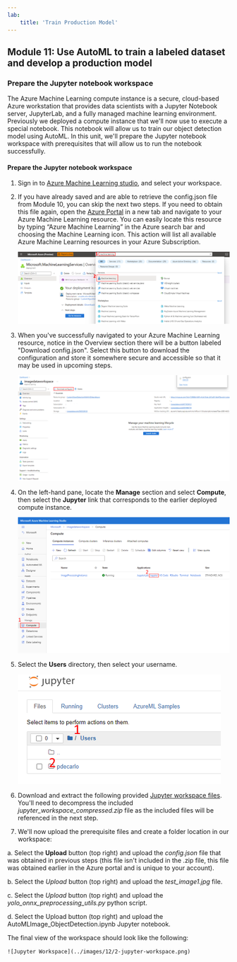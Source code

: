 ```yaml
---
lab:
    title: 'Train Production Model'
---
```

## Module 11: Use AutoML to train a labeled dataset and develop a production model

### Prepare the Jupyter notebook workspace
The Azure Machine Learning compute instance is a secure, cloud-based Azure workstation that provides data scientists with a Jupyter Notebook server, JupyterLab, and a fully managed machine learning environment. Previously we deployed a compute instance that we'll now use to execute a special notebook. This notebook will allow us to train our object detection model using AutoML. In this unit, we'll prepare the Jupyter notebook workspace with prerequisites that will allow us to run the notebook successfully.

#### Prepare the Jupyter notebook workspace
1. Sign in to [Azure Machine Learning studio](https://ml.azure.com/), and select your workspace.

1. If you have already saved and are able to retrieve the config.json file from Module 10, you can skip the next two steps. If you need to obtain this file again, open the [Azure Portal](https://portal.azure.com/) in a new tab and navigate to your Azure Machine Learning resource. You can easily locate this resource by typing “Azure Machine Learning” in the Azure search bar and choosing the Machine Learning icon. This action will list all available Azure Machine Learning resources in your Azure Subscription.

    ![Find Resource](../images/12/2-find-resource.png)

1. When you've successfully navigated to your Azure Machine Learning resource, notice in the Overview section there will be a button labeled "Download config.json". Select this button to download the configuration and store it somewhere secure and accessible so that it may be used in upcoming steps.

    ![Download Config](../images/12/2-download-config.png)

1. On the left-hand pane, locate the **Manage** section and select **Compute**, then select the **Jupyter** link that corresponds to the earlier deployed compute instance.

    ![Open Jupyter Instance](../images/12/2-open-jupyter-instance.png)

1. Select the **Users** directory, then select your username.

    ![Select User Directory](../images/12/2-select-user-directory.png)

1. Download and extract the following provided [Jupyter workspace files](https://github.com/microsoft/Develop-Custom-Object-Detection-Models-with-NVIDIA-and-Azure-ML-Studio/raw/main/jupyter_workspace_compressed.zip). You'll need to decompress the included *jupyter_workspace_compressed.zip* file as the included files will be referenced in the next step.

1. We'll now upload the prerequisite files and create a folder location in our workspace:

  a. Select the **Upload** button (top right) and upload the *config.json* file that was obtained in previous steps (this file isn't included in the .zip file, this file was obtained earlier in the Azure portal and is unique to your account).

  b. Select the *Upload* button (top right) and upload the *test_image1.jpg* file.

  c. Select the *Upload* button (top right) and upload the *yolo_onnx_preprocessing_utils.py* python script.

  d. Select the Upload button (top right) and upload the AutoMLImage_ObjectDetection.ipynb Jupyter notebook.

  The final view of the workspace should look like the following:

    ![Jupyter Workspace](../images/12/2-jupyter-workspace.png)
